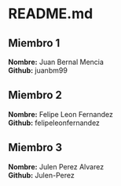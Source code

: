 # README.md

## Miembro 1
**Nombre:** Juan Bernal Mencia  
**Github:** juanbm99
## Miembro 2
**Nombre:** Felipe Leon Fernandez  
**Github:** felipeleonfernandez
## Miembro 3
**Nombre:** Julen Perez Alvarez  
**Github:** Julen-Perez
